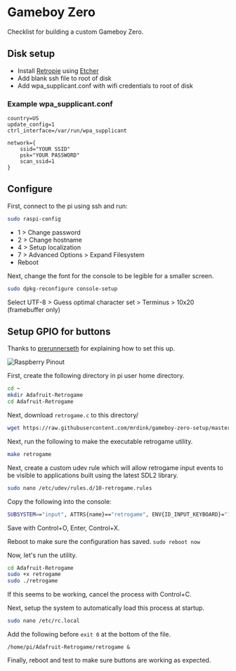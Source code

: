 # Gameboy Zero

Checklist for building a custom Gameboy Zero.

## Disk setup

* Install [Retropie](https://retropie.org.uk/download/) using [Etcher](https://etcher.io/)
* Add blank ssh file to root of disk
* Add wpa_supplicant.conf with wifi credentials to root of disk

### Example wpa_supplicant.conf

```
country=US
update_config=1
ctrl_interface=/var/run/wpa_supplicant

network={
	ssid="YOUR SSID"
	psk="YOUR PASSWORD"
	scan_ssid=1
}
```

## Configure

First, connect to the pi using ssh and run:

```bash
sudo raspi-config
```

* 1 > Change password
* 2 > Change hostname
* 4 > Setup localization
* 7 > Advanced Options > Expand Filesystem
* Reboot

Next, change the font for the console to be legible for a smaller screen.

```bash
sudo dpkg-reconfigure console-setup
```

Select UTF-8 > Guess optimal character set > Terminus > 10x20 (framebuffer only)

## Setup GPIO for buttons

Thanks to [prerunnerseth](http://www.sudomod.com/forum/viewtopic.php?t=57) for explaining how to set this up.

![Raspberry Pinout](https://raw.githubusercontent.com/mrdink/gameboy-zero-setup/master/gpio-pinout.png "Raspberry Pinout")

First, create the following directory in pi user home directory.

```bash
cd ~
mkdir Adafruit-Retrogame
cd Adafruit-Retrogame
```

Next, download `retrogame.c` to this directory/

```bash
wget https://raw.githubusercontent.com/mrdink/gameboy-zero-setup/master/retrogame.c
```

Next, run the following to make the executable retrogame utility.

```bash
make retrogame
```

Next, create a custom udev rule which will allow retrogame input events to be visible to applications built using the latest SDL2 library.

```bash
sudo nano /etc/udev/rules.d/10-retrogame.rules
```

Copy the following into the console:

```bash
SUBSYSTEM=="input", ATTRS{name}=="retrogame", ENV{ID_INPUT_KEYBOARD}="1"
```

Save with Control+O, Enter, Control+X.

Reboot to make sure the configuration has saved. `sudo reboot now`

Now, let's run the utility.

```bash
cd Adafruit-Retrogame
sudo +x retrogame
sudo ./retrogame
```

If this seems to be working, cancel the process with Control+C.

Next, setup the system to automatically load this process at startup.

```bash
sudo nano /etc/rc.local
```

Add the following before `exit 0` at the bottom of the file.

```
/home/pi/Adafruit-Retrogame/retrogame &
```

Finally, reboot and test to make sure buttons are working as expected.

